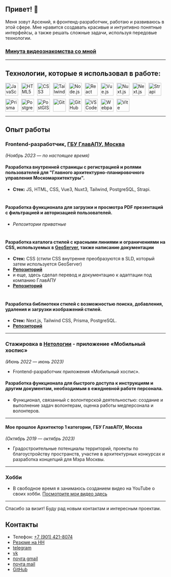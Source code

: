 ## Привет! 👋

Меня зовут Арсений, я фронтенд-разработчик, работаю и развиваюсь в этой сфере.
Мне нравится создавать красивые и интуитивно понятные интерфейсы,
а также решать сложные задачи, используя передовые технологии.

### [Минута видеознакомства со мной](https://drive.google.com/file/d/1tnZ92hUBHMFMdt0BfXgeZsQQTcueZPSJ/view?usp=share_link)

---

## Технологии, которые я использовал в работе:

  <div style="display: flex; gap: 10px; flex-wrap: wrap;">
    <img src="https://img.shields.io/badge/JavaScript-F7DF1E?style=for-the-badge&logo=javascript&logoColor=black" alt="JavaScript" height="40">
    <img src="https://img.shields.io/badge/HTML5-E34F26?style=for-the-badge&logo=html5&logoColor=white" alt="HTML5" height="40">
    <img src="https://img.shields.io/badge/CSS3-1572B6?style=for-the-badge&logo=css3&logoColor=white" alt="CSS3" height="40">
    <img src="https://img.shields.io/badge/Tailwind_CSS-38B2AC?style=for-the-badge&logo=tailwind-css&logoColor=white" alt="Tailwind CSS" height="40">
    <img src="https://img.shields.io/badge/Node.js-339933?style=for-the-badge&logo=node.js&logoColor=white" alt="Node.js" height="40">
    <img src="https://img.shields.io/badge/React-61DAFB?style=for-the-badge&logo=react&logoColor=black" alt="React" height="40">
    <img src="https://img.shields.io/badge/Vue.js-4FC08D?style=for-the-badge&logo=vue.js&logoColor=white" alt="Vue.js" height="40">
    <img src="https://img.shields.io/badge/Nuxt.js-00C58E?style=for-the-badge&logo=nuxt.js&logoColor=white" alt="Nuxt.js" height="40">
    <img src="https://img.shields.io/badge/Next.js-000000?style=for-the-badge&logo=next.js&logoColor=white" alt="Next.js" height="40">
    <img src="https://img.shields.io/badge/Strapi-2F2E8B?style=for-the-badge&logo=strapi&logoColor=white" alt="Strapi" height="40">
    <img src="https://img.shields.io/badge/Prisma-2D3748?style=for-the-badge&logo=prisma&logoColor=white" alt="Prisma" height="40">
    <img src="https://img.shields.io/badge/PostgreSQL-336791?style=for-the-badge&logo=postgresql&logoColor=white" alt="PostgreSQL" height="40">
    <img src="https://img.shields.io/badge/PostGIS-025E8C?style=for-the-badge&logo=postgis&logoColor=white" alt="PostGIS" height="40">
    <img src="https://img.shields.io/badge/Git-F05032?style=for-the-badge&logo=git&logoColor=white" alt="Git" height="40">
    <img src="https://img.shields.io/badge/GitHub-181717?style=for-the-badge&logo=github&logoColor=white" alt="GitHub" height="40">
    <img src="https://img.shields.io/badge/VS%20Code-007ACC?style=for-the-badge&logo=visual-studio-code&logoColor=white" alt="VS Code" height="40">
    <img src="https://img.shields.io/badge/Webpack-8DD6F9?style=for-the-badge&logo=webpack&logoColor=black" alt="Webpack" height="40">
    <img src="https://img.shields.io/badge/Vite-646CFF?style=for-the-badge&logo=vite&logoColor=white" alt="Vite" height="40">
  </div>

---

## Опыт работы

### Frontend-разработчик, [ГБУ ГлавАПУ, Москва](http://www.glavapu-mos.ru/)

_(Ноябрь 2023 — по настоящее время)_

#### Разработка внутренней страницы с регистрацией и ролями пользователей для "Главного архитектурно-планировочного управления Москомархитектуры".

- **Стек:** JS, HTML, CSS, Vue3, Nuxt3, Tailwind, PostgreSQL, Strapi.

#
#### Разработка функционала для загрузки и просмотра PDF презентаций с фильтрацией и авторизацией пользователей.

- _Репозитории приватные_
#
#### Разработка каталога стилей с красными линиями и ограничениями на CSS, используемых в [GeoServer](https://geoserver.org/), также написание документации 

- **Стек:** CSS (стили CSS внутренне преобразуются в SLD, который затем используется GeoServer)
- [**Репозиторий**](https://github.com/Antikab/geoserver)
- и еще, здесь сделал перевод и документацию к адаптации под компанию ГлавАПУ
- [**Репозиторий**](https://github.com/Antikab/mapbender)
#
#### Разработка библиотеки стилей с возможностью поиска, добавления, удаления и загрузки изображений стилей.

- **Стек:** Next.js, Tailwind CSS, Prisma, PostgreSQL.
- [**Репозиторий**](https://github.com/Antikab/geostyle)

---

### Стажировка в [Нетологии](https://www.netology.ru/) - приложение «Мобильный хоспис»

_(Июнь 2022 — июнь 2023)_

- Frontend-разработчик приложения «Мобильный хоспис».

#### Разработка функционала для быстрого доступа к инструкциям и другим документам, необходимым в ежедневной работе персонала.

- Функционал, связанный с волонтерской деятельностью: создание и выполнение задач волонтерам, оценка работы медперсонала и волонтеров.

---

#### Мое прошлое Архитектор 1 категории, ГБУ ГлавАПУ, Москва

_(Октябрь 2019 — октябрь 2023)_

- Градостроительные потенциалы территорий, проекты по благоустройству пространств, участие в архитектурных конкурсах и разработка концепций для Мэра Москвы.

---

### Хобби

- В свободное время я занимаюсь созданием видео на YouTube о своих хобби. [Посмотрите мои видео здесь](https://www.youtube.com/@proArs13)

---

Спасибо за визит! Буду рад новым контактам и интересным проектам.
## Контакты
- Телефон: [+7 (901) 421-8074](tel:+79014218074)
- [Резюме на HH](https://hh.ru/resume/f2d24d1aff099c80810039ed1f6952756e3358)
- [telegram](https://t.me/ProArS)
- [vk](https://vk.com/antikab13)
- [почта gmail](arsprosvet@gmail.com)
- [почта mail](arsprosvet@mail.ru)
- [GitHub](https://github.com/proars)
